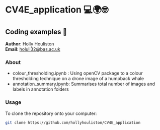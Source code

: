 # CV4E_application 💻🌍🤓
## Coding examples 🐳

**Author**: Holly Houliston\
**Email**: holuli32@bas.ac.uk

### About

- colour_thresholding.ipynb : Using openCV package to a colour thresholding technique on a drone image of a humpback whale
- annotation_summary.ipynb: Summarises total number of images and labels in annotation folders 

### Usage

To clone the repository onto your computer:
```bash
git clone https://github.com/hollyhouliston/CV4E_application
```
